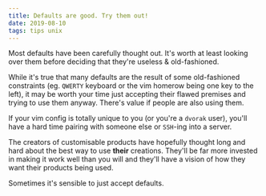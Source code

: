 ```yaml
---
title: Defaults are good. Try them out!
date: 2019-08-10
tags: tips unix
---
```


Most defaults have been carefully thought out. It's worth at least looking over them before deciding that they're useless & old-fashioned.

While it's true that many defaults are the result of some old-fashioned constraints (eg. `QWERTY` keyboard or the vim homerow being one key to the left), it may be worth your time just accepting their flawed premises and trying to use them anyway. There's value if people are also using them.

If your vim config is totally unique to you (or you're a `dvorak` user), you'll have a hard time pairing with someone else or `SSH`-ing into a server.

The creators of customisable products have hopefully thought long and hard about the best way to use **their** creations. They'll be far more invested in making it work well than you will and they'll have a vision of how they want their products being used.

Sometimes it's sensible to just accept defaults.
